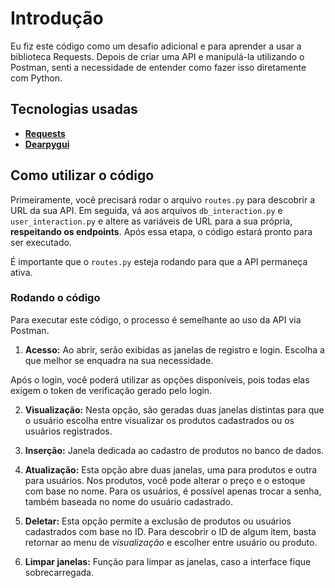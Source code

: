# Introdução
Eu fiz este código como um desafio adicional e para aprender a usar a biblioteca Requests. Depois de criar uma API e manipulá-la utilizando o Postman, senti a necessidade de entender como fazer isso diretamente com Python.

## Tecnologias usadas
- **[Requests](https://requests.readthedocs.io/en/latest/)**
- **[Dearpygui](https://dearpygui.readthedocs.io/en/latest/about/what-why.html)**

## Como utilizar o código
Primeiramente, você precisará rodar o arquivo `routes.py` para descobrir a URL da sua API. Em seguida, vá aos arquivos `db_interaction.py` e `user_interaction.py` e altere as variáveis de URL para a sua própria, **respeitando os endpoints**. Após essa etapa, o código estará pronto para ser executado.

É importante que o `routes.py` esteja rodando para que a API permaneça ativa.

### Rodando o código

Para executar este código, o processo é semelhante ao uso da API via Postman.

1. **Acesso:** Ao abrir, serão exibidas as janelas de registro e login. Escolha a que melhor se enquadra na sua necessidade.

Após o login, você poderá utilizar as opções disponíveis, pois todas elas exigem o token de verificação gerado pelo login.

2. **Visualização:** Nesta opção, são geradas duas janelas distintas para que o usuário escolha entre visualizar os produtos cadastrados ou os usuários registrados.

3. **Inserção:** Janela dedicada ao cadastro de produtos no banco de dados.

4. **Atualização:** Esta opção abre duas janelas, uma para produtos e outra para usuários. Nos produtos, você pode alterar o preço e o estoque com base no nome. Para os usuários, é possível apenas trocar a senha, também baseada no nome do usuário cadastrado.

5. **Deletar:** Esta opção permite a exclusão de produtos ou usuários cadastrados com base no ID. Para descobrir o ID de algum item, basta retornar ao menu de *visualização* e escolher entre usuário ou produto.

6. **Limpar janelas:** Função para limpar as janelas, caso a interface fique sobrecarregada.
